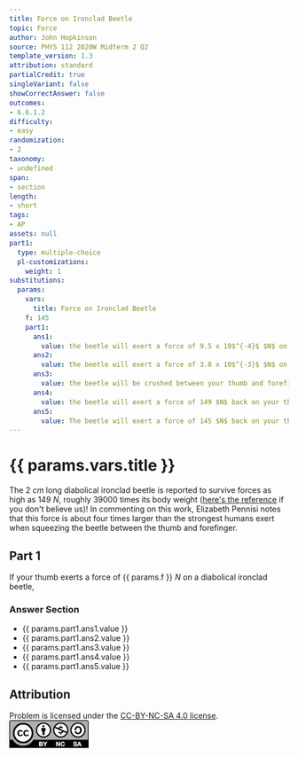 ```yaml
---
title: Force on Ironclad Beetle
topic: Force
author: John Hopkinson
source: PHYS 112 2020W Midterm 2 Q2
template_version: 1.3
attribution: standard
partialCredit: true
singleVariant: false
showCorrectAnswer: false
outcomes:
- 6.6.1.2
difficulty:
- easy
randomization:
- 2
taxonomy:
- undefined
span:
- section
length:
- short
tags:
- AP
assets: null
part1:
  type: multiple-choice
  pl-customizations:
    weight: 1
substitutions:
  params:
    vars:
      title: Force on Ironclad Beetle
    f: 145
    part1:
      ans1:
        value: the beetle will exert a force of 9.5 x 10$^{-4}$ $N$ on your thumb.
      ans2:
        value: the beetle will exert a force of 3.8 x 10$^{-3}$ $N$ on your thumb.
      ans3:
        value: the beetle will be crushed between your thumb and forefinger.
      ans4:
        value: the beetle will exert a force of 149 $N$ back on your thumb.
      ans5:
        value: The beetle will exert a force of 145 $N$ back on your thumb.
---
```

# {{ params.vars.title }}
The 2 $cm$ long diabolical ironclad beetle is reported to survive forces as high as 149 $N$, roughly  39000 times its body weight ([here's the reference](https://www.nature.com/articles/s41586-020-2813-8) if you don't believe us)!
In commenting on this work, Elizabeth Pennisi notes that this force is about four times larger than the strongest humans exert when squeezing the beetle between the thumb and forefinger.

## Part 1

If your thumb exerts a force of {{ params.f }} $N$ on a diabolical ironclad beetle,

### Answer Section

- {{ params.part1.ans1.value }}
- {{ params.part1.ans2.value }}
- {{ params.part1.ans3.value }}
- {{ params.part1.ans4.value }}
- {{ params.part1.ans5.value }}

## Attribution

Problem is licensed under the [CC-BY-NC-SA 4.0 license](https://creativecommons.org/licenses/by-nc-sa/4.0/).<br> ![The Creative Commons 4.0 license requiring attribution-BY, non-commercial-NC, and share-alike-SA license.](https://raw.githubusercontent.com/firasm/bits/master/by-nc-sa.png)